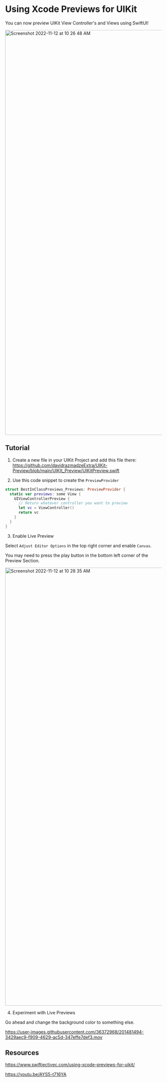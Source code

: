 # Using Xcode Previews for UIKit

You can now preview UIKit View Controller's and Views using SwiftUI! 

<img width="1300" alt="Screenshot 2022-11-12 at 10 26 48 AM" src="https://user-images.githubusercontent.com/36372968/201481285-828aaa7a-8447-40e7-bcf2-d0151b0a0c89.png">

## Tutorial

1. Create a new file in your UIKit Project and add this file there: https://github.com/davidrazmadzeExtra/UIKit-Preview/blob/main/UIKIt_Preview/UIKitPreview.swift

2. Use this code snippet to create the `PreviewProvider`

```swift
struct BestInClassPreviews_Previews: PreviewProvider {
  static var previews: some View {
    UIViewControllerPreview {
      // Return whatever controller you want to preview
      let vc = ViewController()
      return vc
    }
  }
}
```

3. Enable Live Preview

Select `Adjust Editor Options` in the top right corner and enable `Canvas`. 

You may need to press the play button in the bottom left corner of the Preview Section.

<img width="1406" alt="Screenshot 2022-11-12 at 10 28 35 AM" src="https://user-images.githubusercontent.com/36372968/201481403-59221bc9-f691-4063-bcca-d09315c97f87.png">

4. Experiment with Live Previews

Go ahead and change the background color to something else.

https://user-images.githubusercontent.com/36372968/201481494-3429aec9-f909-4629-ac5d-347effe7def3.mov

## Resources

https://www.swiftjectivec.com/using-xcode-previews-for-uikit/

https://youtu.be/AYS5-t716YA

